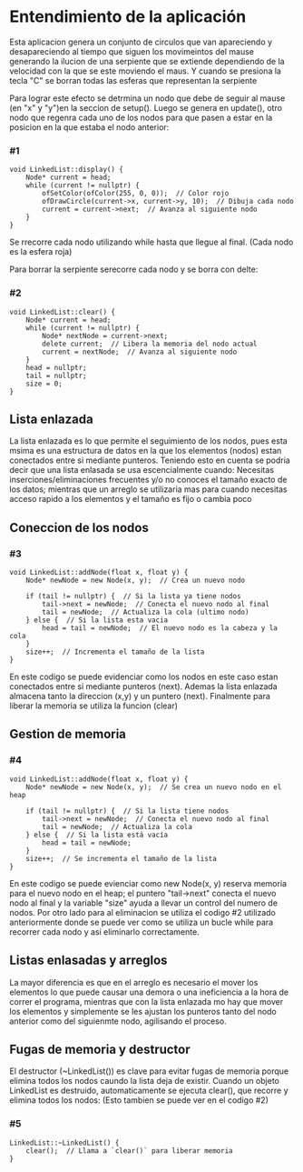 # Entendimiento de la aplicación
Esta aplicacion genera un conjunto de circulos que van apareciendo y desapareciendo al tiempo que siguen los movimeintos del mause generando la ilucion de una serpiente que se extiende dependiendo de la velocidad con la
que se este moviendo el maus. Y cuando se presiona la tecla "C" se borran todas las esferas que representan la serpiente

Para lograr este efecto se detrmina un nodo que debe de seguir al mause (en "x" y "y")en la seccion de setup(). Luego se genera en update(), otro nodo que regenra cada uno de los nodos para que pasen a estar en la posicion en la que estaba el nodo anterior:
### #1

    void LinkedList::display() {
        Node* current = head;
        while (current != nullptr) {
            ofSetColor(ofColor(255, 0, 0));  // Color rojo
            ofDrawCircle(current->x, current->y, 10);  // Dibuja cada nodo
            current = current->next;  // Avanza al siguiente nodo
        }
    }

Se rrecorre cada nodo utilizando while hasta que llegue al final. (Cada nodo es la esfera roja) 

Para borrar la serpiente serecorre cada nodo y se borra con delte: 
### #2

    void LinkedList::clear() {
        Node* current = head;
        while (current != nullptr) {
            Node* nextNode = current->next;
            delete current;  // Libera la memoria del nodo actual
            current = nextNode;  // Avanza al siguiente nodo
        }
        head = nullptr;
        tail = nullptr;
        size = 0;
    }

## Lista enlazada
La lista enlazada es lo que permite el seguimiento de los nodos, pues esta msima es una estructura de datos en la que los elementos (nodos) estan conectados entre si mediante punteros. Teniendo esto en cuenta se podria decir que una lista enlasada se usa escencialmente cuando: Necesitas inserciones/eliminaciones frecuentes y/o no conoces el tamaño exacto de los datos; mientras que un arreglo se utilizaria mas para cuando necesitas acceso rapido a los elementos y el tamaño es fijo o cambia poco

## Coneccion de los nodos
### #3

    void LinkedList::addNode(float x, float y) {
        Node* newNode = new Node(x, y);  // Crea un nuevo nodo
    
        if (tail != nullptr) {  // Si la lista ya tiene nodos
            tail->next = newNode;  // Conecta el nuevo nodo al final
            tail = newNode;  // Actualiza la cola (ultimo nodo)
        } else {  // Si la lista esta vacia
            head = tail = newNode;  // El nuevo nodo es la cabeza y la cola
        }
        size++;  // Incrementa el tamaño de la lista
    }

En este codigo se puede evidenciar como los nodos en este caso estan conectados entre si mediante punteros (next). Ademas la lista enlazada almacena tanto la direccion (x,y) y un puntero (next). Finalmente para liberar la memoria se utiliza la funcion (clear) 

## Gestion de memoria
### #4

    void LinkedList::addNode(float x, float y) {
        Node* newNode = new Node(x, y);  // Se crea un nuevo nodo en el heap
    
        if (tail != nullptr) {  // Si la lista tiene nodos
            tail->next = newNode;  // Conecta el nuevo nodo al final
            tail = newNode;  // Actualiza la cola
        } else {  // Si la lista está vacía
            head = tail = newNode;
        }
        size++;  // Se incrementa el tamaño de la lista
    }

En este codigo se puede evienciar como new Node(x, y) reserva memoria para el nuevo nodo en el heap; el puntero "tail->next" conecta el nuevo nodo al final y la variable "size" ayuda a llevar un control del numero de nodos. Por otro lado para al eliminacion se utiliza el codigo #2 utilizado anteriormente donde se puede ver como se utiliza un bucle while para recorrer cada nodo y asi eliminarlo correctamente.

## Listas enlasadas y arreglos 
La mayor diferencia es que en el arreglo es necesario el mover los elementos lo que puede causar una demora o una ineficiencia a la hora de correr el programa, mientras que con la lista enlazada mo hay que mover los elementos y simplemente se les ajustan los punteros tanto del nodo anterior como del siguienmte nodo, agilisando el proceso.

## Fugas de memoria y destructor 
El destructor (~LinkedList()) es clave para evitar fugas de memoria porque elimina todos los nodos caundo la lista deja de existir. Cuando un objeto LinkedList es destruido, automaticamente se ejecuta clear(), que recorre y elimina todos los nodos: (Esto tambien se puede ver en el codigo #2)
### #5

    LinkedList::~LinkedList() {
        clear();  // Llama a `clear()` para liberar memoria
    }

    
